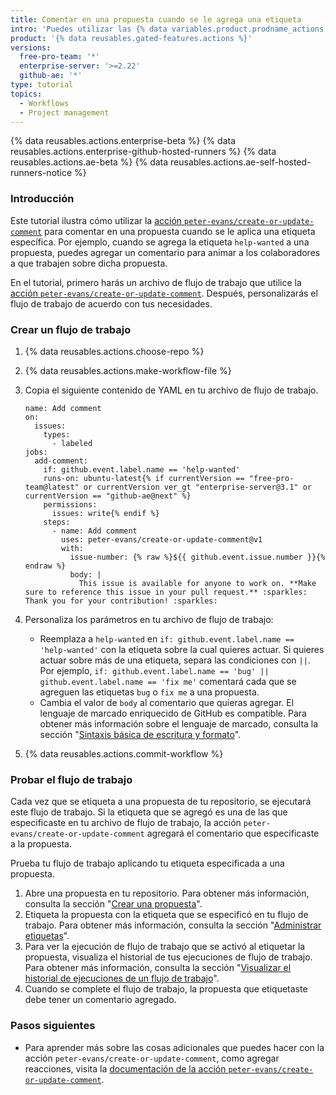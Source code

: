 ```yaml
---
title: Comentar en una propuesta cuando se le agrega una etiqueta
intro: 'Puedes utilizar las {% data variables.product.prodname_actions %} para comentar automáticamente en las propuestas cuando se les aplica una etiqueta específica.'
product: '{% data reusables.gated-features.actions %}'
versions:
  free-pro-team: '*'
  enterprise-server: '>=2.22'
  github-ae: '*'
type: tutorial
topics:
  - Workflows
  - Project management
---
```


{% data reusables.actions.enterprise-beta %}
{% data reusables.actions.enterprise-github-hosted-runners %}
{% data reusables.actions.ae-beta %}
{% data reusables.actions.ae-self-hosted-runners-notice %}

### Introducción

Este tutorial ilustra cómo utilizar la [acción `peter-evans/create-or-update-comment`](https://github.com/marketplace/actions/create-or-update-comment) para comentar en una propuesta cuando se le aplica una etiqueta específica. Por ejemplo, cuando se agrega la etiqueta `help-wanted` a una propuesta, puedes agregar un comentario para animar a los colaboradores a que trabajen sobre dicha propuesta.

En el tutorial, primero harás un archivo de flujo de trabajo que utilice la [acción `peter-evans/create-or-update-comment`](https://github.com/marketplace/actions/create-or-update-comment). Después, personalizarás el flujo de trabajo de acuerdo con tus necesidades.

### Crear un flujo de trabajo

1. {% data reusables.actions.choose-repo %}
2. {% data reusables.actions.make-workflow-file %}
3. Copia el siguiente contenido de YAML en tu archivo de flujo de trabajo.

    ```yaml{:copy}
    name: Add comment
    on:
      issues:
        types:
          - labeled
    jobs:
      add-comment:
        if: github.event.label.name == 'help-wanted'
        runs-on: ubuntu-latest{% if currentVersion == "free-pro-team@latest" or currentVersion ver_gt "enterprise-server@3.1" or currentVersion == "github-ae@next" %}
        permissions:
          issues: write{% endif %}
        steps:
          - name: Add comment
            uses: peter-evans/create-or-update-comment@v1
            with:
              issue-number: {% raw %}${{ github.event.issue.number }}{% endraw %}
              body: |
                This issue is available for anyone to work on. **Make sure to reference this issue in your pull request.** :sparkles: Thank you for your contribution! :sparkles:
    ```

4. Personaliza los parámetros en tu archivo de flujo de trabajo:
   - Reemplaza a `help-wanted` en `if: github.event.label.name == 'help-wanted'` con la etiqueta sobre la cual quieres actuar. Si quieres actuar sobre más de una etiqueta, separa las condiciones con `||`. Por ejemplo, `if: github.event.label.name == 'bug' || github.event.label.name == 'fix me'` comentará cada que se agreguen las etiquetas `bug` o `fix me` a una propuesta.
   - Cambia el valor de `body` al comentario que quieras agregar. El lenguaje de marcado enriquecido de GitHub es compatible. Para obtener más información sobre el lenguaje de marcado, consulta la sección "[Sintaxis básica de escritura y formato](/github/writing-on-github/basic-writing-and-formatting-syntax)".
5. {% data reusables.actions.commit-workflow %}

### Probar el flujo de trabajo

Cada vez que se etiqueta a una propuesta de tu repositorio, se ejecutará este flujo de trabajo. Si la etiqueta que se agregó es una de las que especificaste en tu archivo de flujo de trabajo, la acción `peter-evans/create-or-update-comment` agregará el comentario que especificaste a la propuesta.

Prueba tu flujo de trabajo aplicando tu etiqueta especificada a una propuesta.

1. Abre una propuesta en tu repositorio. Para obtener más información, consulta la sección "[Crear una propuesta](/github/managing-your-work-on-github/creating-an-issue)".
2. Etiqueta la propuesta con la etiqueta que se especificó en tu flujo de trabajo. Para obtener más información, consulta la sección "[Administrar etiquetas](/github/managing-your-work-on-github/managing-labels#applying-labels-to-issues-and-pull-requests)".
3. Para ver la ejecución de flujo de trabajo que se activó al etiquetar la propuesta, visualiza el historial de tus ejecuciones de flujo de trabajo. Para obtener más información, consulta la sección "[Visualizar el historial de ejecuciones de un flujo de trabajo](/actions/managing-workflow-runs/viewing-workflow-run-history)".
4. Cuando se complete el flujo de trabajo, la propuesta que etiquetaste debe tener un comentario agregado.

### Pasos siguientes

- Para aprender más sobre las cosas adicionales que puedes hacer con la acción `peter-evans/create-or-update-comment`, como agregar reacciones, visita la [documentación de la acción `peter-evans/create-or-update-comment`](https://github.com/marketplace/actions/create-or-update-comment).
